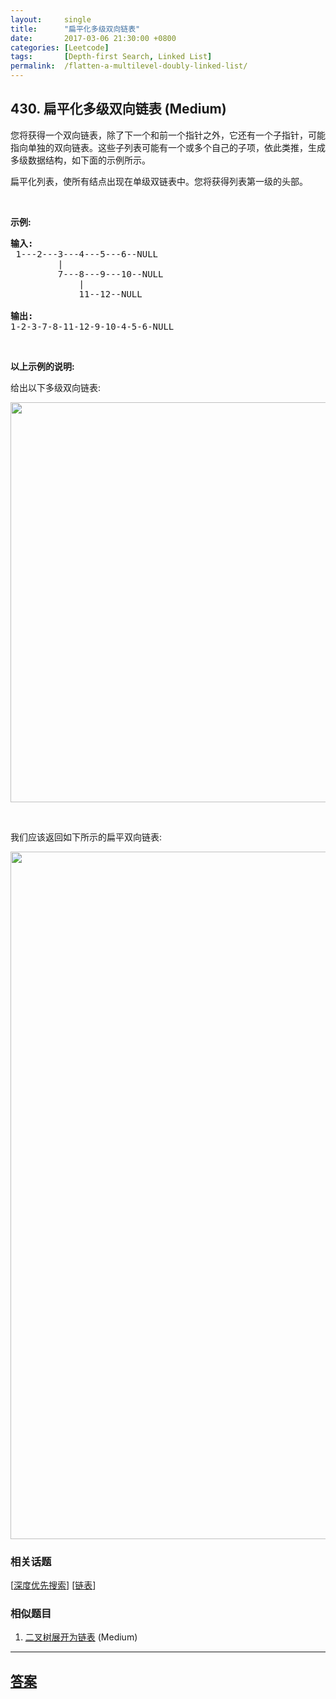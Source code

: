 ```yaml
---
layout:     single
title:      "扁平化多级双向链表"
date:       2017-03-06 21:30:00 +0800
categories: [Leetcode]
tags:       [Depth-first Search, Linked List]
permalink:  /flatten-a-multilevel-doubly-linked-list/
---
```


## 430. 扁平化多级双向链表 (Medium)

<p>您将获得一个双向链表，除了下一个和前一个指针之外，它还有一个子指针，可能指向单独的双向链表。这些子列表可能有一个或多个自己的子项，依此类推，生成多级数据结构，如下面的示例所示。</p>

<p>扁平化列表，使所有结点出现在单级双链表中。您将获得列表第一级的头部。</p>

<p>&nbsp;</p>

<p><strong>示例:</strong></p>

<pre><strong>输入:</strong>
 1---2---3---4---5---6--NULL
         |
         7---8---9---10--NULL
             |
             11--12--NULL

<strong>输出:</strong>
1-2-3-7-8-11-12-9-10-4-5-6-NULL
</pre>

<p>&nbsp;</p>

<p><strong>以上示例的说明:</strong></p>

<p>给出以下多级双向链表:</p>

<pre><img src="https://assets.leetcode-cn.com/aliyun-lc-upload/uploads/2018/10/12/multilevellinkedlist.png" style="width: 640px;"></pre>

<p>&nbsp;</p>

<p>我们应该返回如下所示的扁平双向链表:</p>

<pre><img src="https://assets.leetcode-cn.com/aliyun-lc-upload/uploads/2018/10/12/multilevellinkedlistflattened.png" style="width: 1100px;"></pre>

### 相关话题
  [[深度优先搜索](https://github.com/openset/leetcode/tree/master/tag/depth-first-search/README.md)]
  [[链表](https://github.com/openset/leetcode/tree/master/tag/linked-list/README.md)]

### 相似题目
  1. [二叉树展开为链表](/flatten-binary-tree-to-linked-list) (Medium)

---

## [答案](https://github.com/openset/leetcode/tree/master/problems/flatten-a-multilevel-doubly-linked-list)

